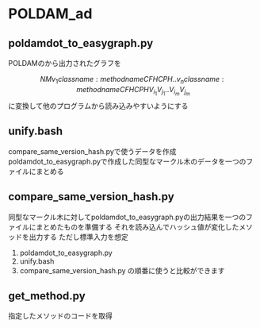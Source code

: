 # POLDAM_ad

## poldamdot_to_easygraph.py

POLDAMのから出力されたグラフを

$$
N M
v_1 classname:methodname CFH CPH
.
.
v_n classname:methodname CFH CPH
V_i_1 V_j_1
.
.
V_i_m V_j_m
$$
に変換して他のプログラムから読み込みやすいようにする

## unify.bash

compare_same_version_hash.pyで使うデータを作成
poldamdot_to_easygraph.pyで作成した同型なマークル木のデータを一つのファイルにまとめる

## compare_same_version_hash.py

同型なマークル木に対してpoldamdot_to_easygraph.pyの出力結果を一つのファイルにまとめたものを準備する
それを読み込んでハッシュ値が変化したメソッドを出力する
ただし標準入力を想定

1. poldamdot_to_easygraph.py
2. unify.bash
3. compare_same_version_hash.py
の順番に使うと比較ができます

## get_method.py

指定したメソッドのコードを取得
